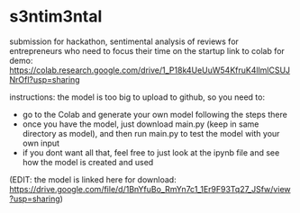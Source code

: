 # s3ntim3ntal
submission for hackathon, sentimental analysis of reviews for entrepreneurs who need to focus their time on the startup
link to colab for demo: https://colab.research.google.com/drive/1_P18k4UeUuW54KfruK4llmlCSUJNrOfl?usp=sharing

instructions:
the model is too big to upload to github, so you need to: 
* go to the Colab and generate your own model following the steps there
* once you have the model, just download main.py (keep in same directory as model), and then run main.py to test the model with your own input
* if you dont want all that, feel free to just look at the ipynb file and see how the model is created and used

(EDIT: the model is linked here for download: https://drive.google.com/file/d/1BnYfuBo_RmYn7c1_1Er9F93Tq27_JSfw/view?usp=sharing)
